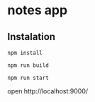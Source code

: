 # notes app

## Instalation

`npm install`

`npm run build`

`npm run start`

open http://localhost:9000/
